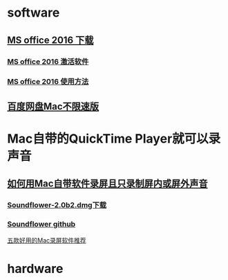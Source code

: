 # software
## [MS office 2016 下载](https://pan.baidu.com/s/1c1SRS7A)
### [MS office 2016 激活软件](https://beyondthe.top/soft/Office%20for%20Mac%202016%20License%20Installer.pkg)
### [MS office 2016 使用方法](http://www.chinamac.com/download/mac7059.html)

## [百度网盘Mac不限速版](https://github.com/CodeTips/BaiduNetdiskPlugin-macOS)


# Mac自带的QuickTime Player就可以录声音
## [如何用Mac自带软件录屏且只录制屏内或屏外声音](https://www.jianshu.com/p/a8600e490be4)
### [Soundflower-2.0b2.dmg下载](https://beyondthe.top/soft/Soundflower-2.0b2.dmg)
### [Soundflower github](https://github.com/mattingalls/Soundflower/releases)

[五款好用的Mac录屏软件推荐](http://baijiahao.baidu.com/s?id=1602506514171503088&wfr=spider&for=pc)


# hardware
## 
